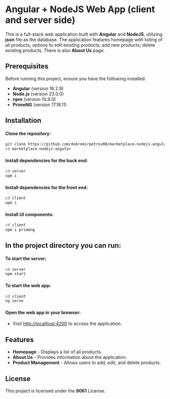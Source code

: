 
# Angular + NodeJS Web App (client and server side)

This is a full-stack web application built with **Angular** and **NodeJS**, utilizing **json** file as the database. The application features homepage with listing of all products, options to edit existing products; add new products; delete existing products. There is also **About Us** page.
## Prerequisites

Before running this project, ensure you have the following installed:

- **Angular** (version 18.2.9)
- **Node.js** (version 23.0.0)
- **npm** (version 10.9.0)
- **PrimeNG** (version 17.18.11)
## Installation

#### Clone the repository:
```bash
git clone https://github.com/dobromirpetrov00/marketplace-nodejs-angular.git
cd marketplace-nodejs-angular
```

#### Install dependencies for the back end:
```bash
cd server
npm i
```

#### Install dependencies for the front end:
```bash
cd client
npm i
```

#### Install UI components:
```bash
cd client
npm i primeng
```
## In the project directory you can run:

#### To start the server:
```bash
cd server
npm start
```

#### To start the web app:
```bash
cd client
ng serve
```

#### Open the web app in your browser:
- Visit [http://localhost:4200](http://localhost:4200) to access the application.
## Features
- **Homepage** - Displays a list of all products.
- **About Us** - Provides information about the application.
- **Product Management** - Allows users to add, edit, and delete products.
## License

This project is licensed under the **9061** License.

